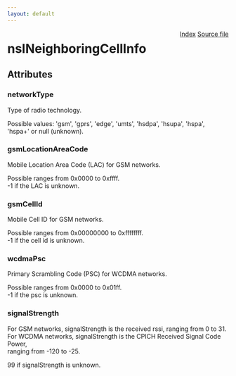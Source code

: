 ```yaml
---
layout: default
---
```

<div class='links' style='float:right'><a href="../index.html">Index</a>
<a href="http://dxr.mozilla.org/mozilla-central/source/dom/mobileconnection/interfaces/nsINeighboringCellInfo.idl">Source file</a>
</div>

# nsINeighboringCellInfo #

## Attributes ##

### networkType ###
  
Type of radio technology.  
  
Possible values: 'gsm', 'gprs', 'edge', 'umts', 'hsdpa', 'hsupa', 'hspa',  
                 'hspa+' or null (unknown).  
  

### gsmLocationAreaCode ###
  
Mobile Location Area Code (LAC) for GSM networks.  
  
Possible ranges from 0x0000 to 0xffff.  
-1 if the LAC is unknown.  
  

### gsmCellId ###
  
Mobile Cell ID for GSM networks.  
  
Possible ranges from 0x00000000 to 0xffffffff.  
-1 if the cell id is unknown.  
  

### wcdmaPsc ###
  
Primary Scrambling Code (PSC) for WCDMA networks.  
  
Possible ranges from 0x0000 to 0x01ff.  
-1 if the psc is unknown.  
  

### signalStrength ###
  
For GSM networks, signalStrength is the received rssi, ranging from 0 to 31.  
For WCDMA networks, signalStrength is the CPICH Received Signal Code Power,  
ranging from -120 to -25.  
  
99 if signalStrength is unknown.  
  
